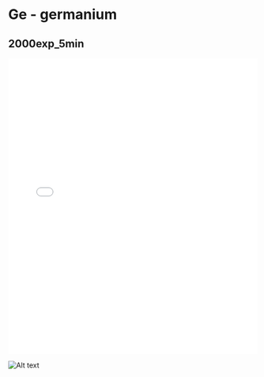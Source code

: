 # Ge - germanium

## 2000exp_5min

<iframe src="../../html/Ge_2000exp_5min.html" width="100%" height="600px" frameborder="0"></iframe>

![Alt text](Ge_2000exp_5min.png)


